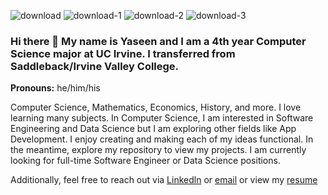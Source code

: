 ![download](https://user-images.githubusercontent.com/78000116/148719440-c8813954-1aa3-4105-b996-5dc506ae34ef.jpg)
![download-1](https://user-images.githubusercontent.com/78000116/148719449-4b973812-0a2b-424a-82d6-12dc95a4d3fe.jpg)
![download-2](https://user-images.githubusercontent.com/78000116/148719460-4cb94337-4e80-4f95-a27f-5573eb6d7c3c.jpg)
![download-3](https://user-images.githubusercontent.com/78000116/148719525-6b3af876-a49d-4bc5-a803-ea828ef73921.jpg)

### Hi there 👋 My name is Yaseen and I am a 4th year Computer Science major at UC Irvine. I transferred from Saddleback/Irvine Valley College.
**Pronouns:** he/him/his  


Computer Science, Mathematics, Economics, History, and more. I love learning many subjects. In Computer Science, I am interested in Software Engineering and Data Science but I am exploring other fields like App Development. I enjoy creating and making each of my ideas functional. In the meantime, explore my repository to view my projects. I am currently looking for full-time Software Engineer or Data Science positions.

Additionally, feel free to reach out via [Linkedln](https://www.linkedin.com/in/yaseenkkhan/) or [email](yaseenkkhan@yahoo.com) or view my [resume](https://github.com/Ykhan799/Ykhan799/files/9465416/Khan_Yaseen_Resume.pdf)



